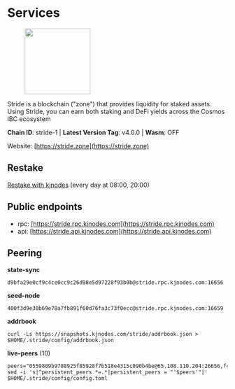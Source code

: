 # Services

<figure><img src="https://raw.githubusercontent.com/kj89/testnet_manuals/main/pingpub/logos/stride.png" width="150" alt=""><figcaption></figcaption></figure>

Stride is a blockchain ("zone") that provides liquidity for staked assets.  Using Stride, you can earn both staking and DeFi yields across the Cosmos IBC ecosystem

**Chain ID**: stride-1 | **Latest Version Tag**: v4.0.0 | **Wasm**: OFF

Website: [https://stride.zone](https://stride.zone)

## Restake

[Restake with kjnodes](https://restake.app/stride/stridevaloper1j8gkhtllnp252l6g6zwzea30e7pvzqttr9768n) (every day at 08:00, 20:00)
## Public endpoints

* rpc: [https://stride.rpc.kjnodes.com](https://stride.rpc.kjnodes.com)
* api: [https://stride.api.kjnodes.com](https://stride.api.kjnodes.com)

## Peering

**state-sync**

```
d9bfa29e0cf9c4ce0cc9c26d98e5d97228f93b0b@stride.rpc.kjnodes.com:16656
```

**seed-node**

```
400f3d9e30b69e78a7fb891f60d76fa3c73f0ecc@stride.rpc.kjnodes.com:16659
```

**addrbook**
```
curl -Ls https://snapshots.kjnodes.com/stride/addrbook.json > $HOME/.stride/config/addrbook.json
```

**live-peers** (10)
```
peers="0559809b9788925f85928f7b518e4315c090b4be@65.108.110.204:26656,f452fbafd9c5dd0ce7c0ecd6bf2ba413aedb88aa@65.108.229.244:36656,021974bdbb3108a706e97204434cc606a36e95b8@23.88.69.167:26767,463b1dc6903455575079572fb23407be586f2a4b@185.16.39.37:26656,233e06cfa51d53e186afe032e848f5c9f5cd4a01@83.171.248.3:26656,8e4e1f1e087c76c71c64e477e95495833da82aa2@135.181.173.139:26656,2f6a21a94be87df4c2a2d82683e6ea99b7b6b02b@50.21.173.78:26656,5093547fdf0430143ac66b4ee55d80e6542a6c10@217.174.247.163:26656,cc21cd5beebca219107c3cb31a01c21adb76670b@34.79.153.13:26656,d9bfa29e0cf9c4ce0cc9c26d98e5d97228f93b0b@65.109.88.38:16656"
sed -i 's|^persistent_peers *=.*|persistent_peers = "'$peers'"|' $HOME/.stride/config/config.toml
```
